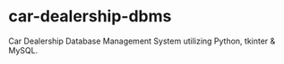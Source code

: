 # car-dealership-dbms
Car Dealership Database Management System utilizing Python, tkinter &amp; MySQL.
